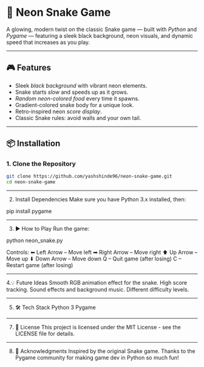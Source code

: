 # 🐍 Neon Snake Game

A glowing, modern twist on the classic Snake game — built with *Python* and *Pygame* — featuring a sleek black background, neon visuals, and dynamic speed that increases as you play.

---

## 🎮 Features
- Sleek *black background* with vibrant neon elements.
- Snake starts *slow* and speeds up as it grows.
- *Random neon-colored food* every time it spawns.
- Gradient-colored snake body for a unique look.
- Retro-inspired neon *score display*.
- Classic Snake rules: avoid walls and your own tail.

---

## 📦 Installation

### 1. Clone the Repository
```bash
git clone https://github.com/yashshinde96/neon-snake-game.git
cd neon-snake-game
```

---

2. Install Dependencies
Make sure you have Python 3.x installed, then:

pip install pygame

---  

3. ▶ How to Play
Run the game:

python neon_snake.py

Controls:
⬅ Left Arrow – Move left
➡ Right Arrow – Move right
⬆ Up Arrow – Move up
⬇ Down Arrow – Move down
Q – Quit game (after losing)
C – Restart game (after losing)

---

4.💡 Future Ideas
Smooth RGB animation effect for the snake.
High score tracking.
Sound effects and background music.
Different difficulty levels.

---

5. 🛠 Tech Stack
Python 3
Pygame

---

7. 📜 License
This project is licensed under the MIT License - see the LICENSE file for details.

---

8. 🙌 Acknowledgments
Inspired by the original Snake game.
Thanks to the Pygame community for making game dev in Python so much fun!


